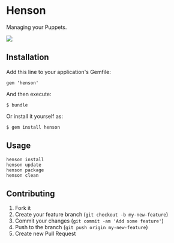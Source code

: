 # Henson

Managing your Puppets.

![](http://userserve-ak.last.fm/serve/_/83451/Jim+Henson.jpg)

## Installation

Add this line to your application's Gemfile:

    gem 'henson'

And then execute:

    $ bundle

Or install it yourself as:

    $ gem install henson

## Usage

```
henson install
henson update
henson package
henson clean
```

## Contributing

1. Fork it
2. Create your feature branch (`git checkout -b my-new-feature`)
3. Commit your changes (`git commit -am 'Add some feature'`)
4. Push to the branch (`git push origin my-new-feature`)
5. Create new Pull Request
